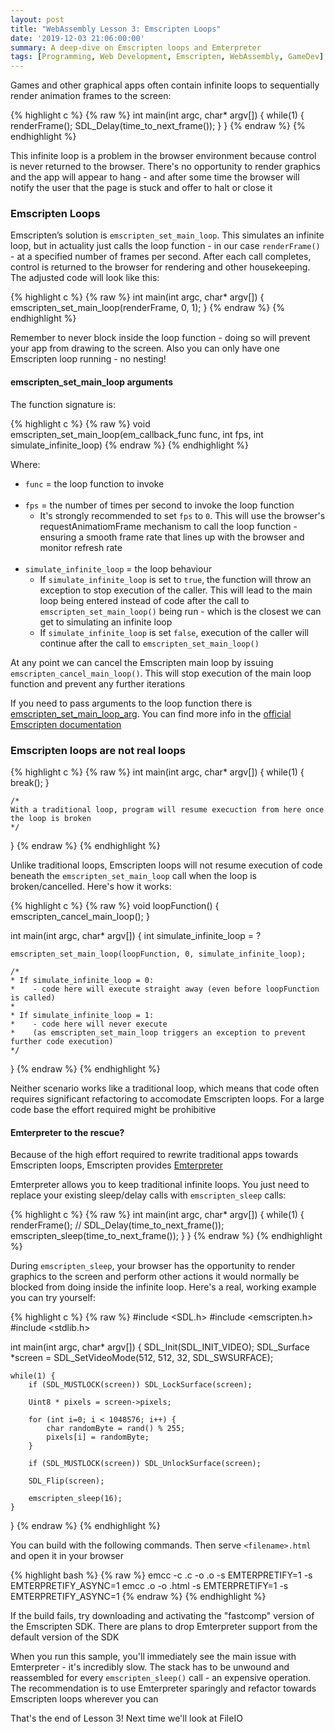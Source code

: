 ```yaml
---
layout: post
title: "WebAssembly Lesson 3: Emscripten Loops"
date: '2019-12-03 21:06:00:00'
summary: A deep-dive on Emscripten loops and Emterpreter
tags: [Programming, Web Development, Emscripten, WebAssembly, GameDev]
---
```


Games and other graphical apps often contain infinite loops to sequentially render animation frames to the screen:

{% highlight c %}
{% raw %}
int main(int argc, char* argv[]) {
    while(1) {        
        renderFrame();
        SDL_Delay(time_to_next_frame());
    }
}
{% endraw %}
{% endhighlight %}

This infinite loop is a problem in the browser environment because control is never returned to the browser. There's no opportunity to render graphics and the app will appear to hang - and after some time the browser will notify the user that the page is stuck and offer to halt or close it


### Emscripten Loops

Emscripten’s solution is `emscripten_set_main_loop`. This simulates an infinite loop, but in actuality just calls the loop function - in our case `renderFrame()` - at a specified number of frames per second. After each call completes, control is returned to the browser for rendering and other housekeeping. The adjusted code will look like this:

{% highlight c %}
{% raw %}
int main(int argc, char* argv[]) {
    emscripten_set_main_loop(renderFrame, 0, 1);
}
{% endraw %}
{% endhighlight %}

Remember to never block inside the loop function - doing so will prevent your app from drawing to the screen. Also you can only have one Emscripten loop running - no nesting!


#### emscripten_set_main_loop arguments

The function signature is:

{% highlight c %}
{% raw %}
void emscripten_set_main_loop(em_callback_func func, int fps, int simulate_infinite_loop)
{% endraw %}
{% endhighlight %}

Where:

* `func` = the loop function to invoke
<br /><br />
* `fps` = the number of times per second to invoke the loop function 
  * It's strongly recommended to set `fps` to `0`. This will use the browser's requestAnimatiomFrame mechanism to call the loop function - ensuring a smooth frame rate that lines up with the browser and monitor refresh rate
<br /><br />
* `simulate_infinite_loop` = the loop behaviour
  * If `simulate_infinite_loop` is set to `true`, the function will throw an exception to stop execution of the caller. This will lead to the main loop being entered instead of code after the call to `emscripten_set_main_loop()` being run - which is the closest we can get to simulating an infinite loop
  * If `simulate_infinite_loop` is set `false`, execution of the caller will continue after the call to `emscripten_set_main_loop()`

At any point we can cancel the Emscripten main loop by issuing `emscripten_cancel_main_loop()`. This will stop execution of the main loop function and prevent any further iterations

If you need to pass arguments to the loop function there is <a href="https://emscripten.org/docs/api_reference/emscripten.h.html#c.emscripten_set_main_loop_arg" target="_blank">emscripten_set_main_loop_arg</a>. You can find more info in the <a href="https://emscripten.org/docs/porting/emscripten-runtime-environment.html#browser-main-loop" target="_blank">official Emscripten documentation</a>


### Emscripten loops are not real loops

{% highlight c %}
{% raw %}
int main(int argc, char* argv[]) {
    while(1) {
        break();
    }

    /* 
    With a traditional loop, program will resume execuction from here once the loop is broken
    */
}
{% endraw %}
{% endhighlight %}

Unlike traditional loops, Emscripten loops will not resume execution of code beneath the `emscripten_set_main_loop` call when the loop is broken/cancelled. Here's how it works:
 
{% highlight c %}
{% raw %}
void loopFunction() {
    emscripten_cancel_main_loop();
}

int main(int argc, char* argv[]) {
    int simulate_infinite_loop = ?

    emscripten_set_main_loop(loopFunction, 0, simulate_infinite_loop);

    /* 
    * If simulate_infinite_loop = 0:
    *    - code here will execute straight away (even before loopFunction is called)
    *
    * If simulate_infinite_loop = 1:
    *    - code here will never execute
    *    (as emscripten_set_main_loop triggers an exception to prevent further code execution)
    */
}
{% endraw %}
{% endhighlight %}

Neither scenario works like a traditional loop, which means that code often requires significant refactoring to accomodate Emscripten loops. For a large code base the effort required might be prohibitive


#### Emterpreter to the rescue?
 
Because of the high effort required to rewrite traditional apps towards Emscripten loops, Emscripten provides <a href="https://github.com/emscripten-core/emscripten/wiki/Emterpreter" target="_blank">Emterpreter</a>

Emterpreter allows you to keep traditional infinite loops. You just need to replace your existing sleep/delay calls with `emscripten_sleep` calls: 

{% highlight c %}
{% raw %}
int main(int argc, char* argv[]) {
    while(1) {        
        renderFrame();
        // SDL_Delay(time_to_next_frame());
        emscripten_sleep(time_to_next_frame());
    }
}
{% endraw %}
{% endhighlight %}

During `emscripten_sleep`, your browser has the opportunity to render graphics to the screen and perform other actions it would normally be blocked from doing inside the infinite loop. Here's a real, working example you can try yourself:

{% highlight c %}
{% raw %}
#include <SDL.h>
#include <emscripten.h>
#include <stdlib.h>

int main(int argc, char* argv[]) {
    SDL_Init(SDL_INIT_VIDEO);
    SDL_Surface *screen = SDL_SetVideoMode(512, 512, 32, SDL_SWSURFACE);
    
    while(1) {
        if (SDL_MUSTLOCK(screen)) SDL_LockSurface(screen);

        Uint8 * pixels = screen->pixels;
    
        for (int i=0; i < 1048576; i++) {
            char randomByte = rand() % 255;
            pixels[i] = randomByte;
        }

        if (SDL_MUSTLOCK(screen)) SDL_UnlockSurface(screen);

        SDL_Flip(screen);

        emscripten_sleep(16);
    }
}
{% endraw %}
{% endhighlight %}

You can build with the following commands. Then serve `<filename>.html` and open it in your browser

{% highlight bash %}
{% raw %}
emcc -c <filename>.c -o <filename>.o -s EMTERPRETIFY=1 -s EMTERPRETIFY_ASYNC=1
emcc <filename>.o -o <filename>.html -s EMTERPRETIFY=1 -s EMTERPRETIFY_ASYNC=1
{% endraw %}
{% endhighlight %}

If the build fails, try downloading and activating the "fastcomp" version of the Emscripten SDK. There are plans to drop Emterpreter support from the default version of the SDK 

When you run this sample, you'll immediately see the main issue with Emterpreter - it's incredibly slow. The stack has to be unwound and reassembled for every `emscripten_sleep()` call - an expensive operation. The recommendation is to use Emterpreter sparingly and refactor towards Emscripten loops wherever you can

That's the end of Lesson 3! Next time we'll look at FileIO